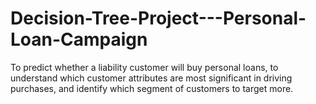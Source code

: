 # Decision-Tree-Project---Personal-Loan-Campaign
To predict whether a liability customer will buy personal loans, to understand which customer attributes are most significant in driving purchases, and identify which segment of customers to target more.
